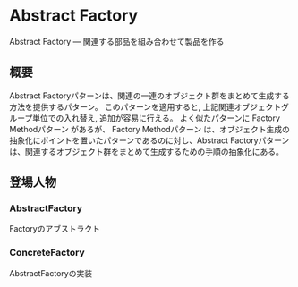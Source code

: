 # Abstract Factory

Abstract Factory ― 関連する部品を組み合わせて製品を作る

## 概要
Abstract Factoryパターンは、関連の一連のオブジェクト群をまとめて生成する方法を提供するパターン。 このパターンを適用すると, 上記関連オブジェクトグループ単位での入れ替え, 追加が容易に行える。
よく似たパターンに Factory Methodパターン があるが、 Factory Methodパターン は、オブジェクト生成の抽象化にポイントを置いたパターンであるのに対し、Abstract Factoryパターン は、関連するオブジェクト群をまとめて生成するための手順の抽象化にある。

## 登場人物

### AbstractFactory

Factoryのアブストラクト

### ConcreteFactory

AbstractFactoryの実装


